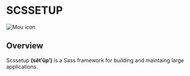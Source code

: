 # SCSSETUP

![Mou icon](http://f.cl.ly/items/3G0x1M1i3f112F0N3P3f/scssetup-logo--v21.png)

## Overview

Scssetup **(sĕt′ŭp′)** is a Sass framework for building and maintaing large applications.

